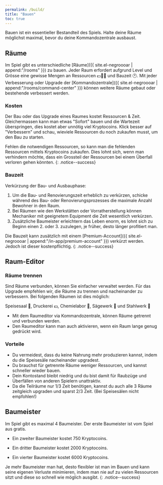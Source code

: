 ```yaml
---
permalink: /build/
title: "Bauen"
toc: true
---
```


Bauen ist ein essentieller Bestandteil des Spiels. Halte deine Räume möglichst maximal, bevor du deine Kommandozentrale ausbaust.

## Räume

Im Spiel gibt es unterschiedliche [Räume]({{ site.el-negroooar | append:"/rooms" }}) zu bauen. Jeder Raum erfordert aufgrund Level und Grösse eine gewisse Mengen an Ressourcen :dollar::door::wrench: und Bauzeit :clock1:.
Mit jeder Verbesserung oder Upgrade der [Kommandozentrale]({{ site.el-negroooar | append:"/rooms/command-center" }}) können weitere Räume gebaut oder bestehende verbessert werden.


### Kosten

Der Bau oder das Upgrade eines Raumes kostet Ressourcen & Zeit.
Gleichermassen kann man etwas "Sofort" bauen und die Wartezeit überspringen, dies kostet aber unnötig viel Kryptocoins. Klick besser auf "Verbessern" und schau, wieviele Ressourcen du noch zukaufen musst, um den Bau zu starten.

Fehlen die notwendigen Ressourcen, so kann man die fehlenden Ressourcen mittels Kryptocoins zukaufen. Dies lohnt sich, wenn man verhindern möchte, dass ein Grossteil der Ressourcen bei einem Überfall verloren gehen könnten.
{: .notice--success}


### Bauzeit

Verkürzung der Bau- und Ausbauphase:

1. Um die Bau- und Renovierungszeit erheblich zu verkürzen, schicke während des Bau- oder Renovierungsprozesses die maximale Anzahl Bewohner in den Raum.
2. Bei Räumen wie den Werkstätten oder Vorratherstellung können Mechaniker mit geeignetem Equipment die Zeit wesentlich verkürzen.
3. Zusätzliche Baumeister erleichtern das Leben enorm, es lohnt sich zu Beginn einen 2. oder 3. zuzulegen, je früher, desto länger profitiert man.

Die Bauzeit kann zusätzlich mit einem [Premium-Account]({{ site.el-negroooar | append:"/in-app/premium-account" }}) verkürzt werden. Jedoch ist dieser kostenpflichtig.
{: .notice--success}


## Raum-Editor

### Räume trennen

Sind Räume verbunden, können Sie einfacher verwaltet werden. Für das Upgrade empfehlen wir, die Räume zu trennen und nacheinander zu verbessern. Bei folgenden Räumen ist dies möglich:

Speisesaal :hamburger:, Druckerei :dollar:, Chemielabor :pill:, Sägewerk :door: und Stahlwerk :wrench:

- Mit dem Raumeditor via Kommandozentrale, können Räume getrennt und verbunden werden.
- Den Raumeditor kann man auch aktivieren, wenn ein Raum lange genug gedrückt wird.

### Vorteile

- Du vermeidest, dass du keine Nahrung mehr produzieren kannst, indem du die Speisesäle nacheinander upgradest.
- Du brauchst für getrennte Räume weniger Ressourcen, und kannst schneller wieder bauen.
- Dein Kontostand bleibt niedrig und du bist damit für Raubzüge und Überfällen von anderen Spielern unattraktiv.
- Da die Teilräume nur 1/3 Zeit benötigen, kannst du auch alle 3 Räume zeitgleich upgraden und sparst 2/3 Zeit. (Bei Speisesälen nicht empfohlen!)


## Baumeister

Im Spiel gibt es maximal 4 Baumeister. Der erste Baumeister ist vom Spiel aus gratis.

- Ein zweiter Baumeister kostet 750 Kryptocoins.

- Ein dritter Baumeister kostet 2000 Kryptocoins.

- Ein vierter Baumeister kostet 6000 Kryptocoins.

Je mehr Baumeister man hat, desto flexibler ist man im Bauen und kann seine eigenen Verluste minimieren, indem man nie auf zu vielen Ressourcen sitzt und diese so schnell wie möglich ausgibt.
{: .notice--success}


